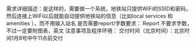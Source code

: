 需求详细描述：是这样的，需要做一个系统，地铁站只提供WiFi的SSID和密码，
然后连接上WiFi以后就能自动提供地铁站的信息（比如local services 和 amenities ），而不用输入站名
是否需要report/字数要求： Report 不要求字数，不过一定要附图表，英文 
注意事项及程序环境：
交付时间（北京时间）：北京时间1月8号中午11点前交付